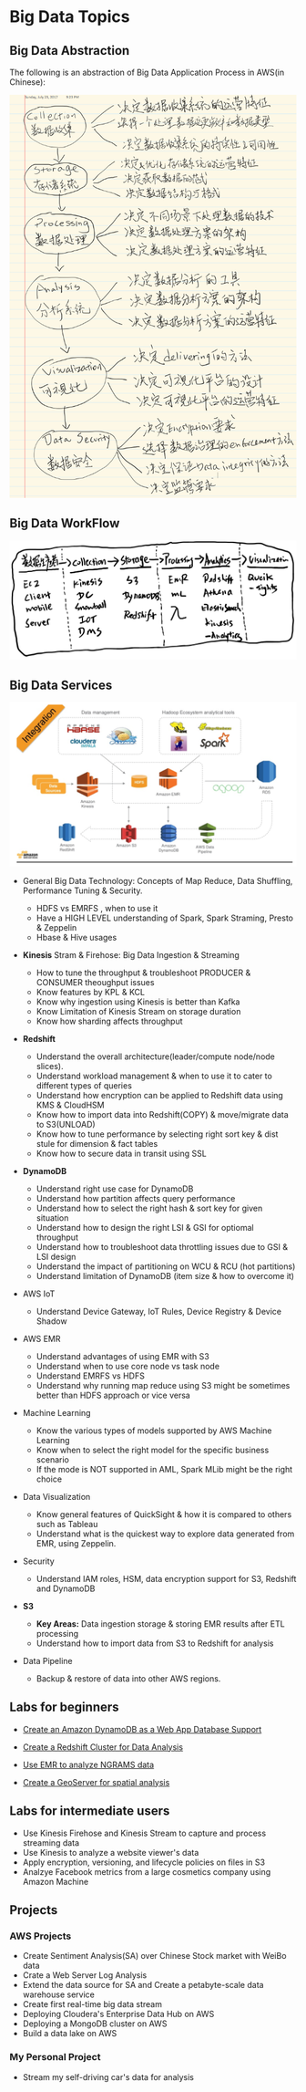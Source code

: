 # Big Data Topics

## Big Data Abstraction

The following is an abstraction of Big Data Application Process in AWS(in Chinese):

![Big Data Abstraction](./static/BigDataAbstraction.png)

## Big Data WorkFlow
![Big Data WorkFlow](./static/BigDataWF.png)

## Big Data Services
![Big Data Services](./static/BigDataServices.png)

* General Big Data Technology: Concepts of Map Reduce, Data Shuffling, Performance Tuning & Security.
  * HDFS vs EMRFS , when to use it
  * Have a HIGH LEVEL understanding of Spark, Spark Straming, Presto & Zeppelin
  * Hbase & Hive usages

* **Kinesis** Stram & Firehose: Big Data Ingestion & Streaming
  * How to tune the throughput & troubleshoot PRODUCER & CONSUMER theoughput issues
  * Know features by KPL & KCL
  * Know why ingestion using Kinesis is better than Kafka
  * Know Limitation of Kinesis Stream on storage duration
  * Know how sharding affects throughput
 
* **Redshift** 
  * Understand the overall architecture(leader/compute node/node slices).
  * Understand workload management & when to use it to cater to different types of queries
  * Understand how encryption can be applied to Redshift data using KMS & CloudHSM
  * Know how to import data into Redshift(COPY) & move/migrate data to S3(UNLOAD)
  * Know how to tune performance by selecting right sort key & dist stule for dimension & fact tables
  * Know how to secure data in transit using SSL
  
* **DynamoDB**
  * Understand right use case for DynamoDB
  * Understand how partition affects query performance
  * Understand how to select the right hash & sort key for given situation
  * Understand how to design the right LSI & GSI for optiomal throughput
  * Understand how to troubleshoot data throttling issues due to GSI & LSI design
  * Understand the impact of partitioning on WCU & RCU (hot partitions)
  * Understand limitation of DynamoDB (item size & how to overcome it)
  
* AWS IoT
  * Understand Device Gateway, IoT Rules, Device Registry & Device Shadow
  
* AWS EMR
  * Understand advantages of using EMR with S3
  * Understand when to use core node vs task node
  * Understand EMRFS vs HDFS
  * Understand why running map reduce using S3 might be sometimes better than HDFS approach or vice versa
  
* Machine Learning
  * Know the various types of models supported by AWS Machine Learning
  * Know when to select the right model for the specific business scenario
  * If the mode is NOT supported in AML, Spark MLib might be the right choice
  
* Data Visualization
  * Know general features of QuickSight & how it is compared to others such as Tableau
  * Understand what is the quickest way to explore data generated from EMR, using Zeppelin.

* Security
  * Understand IAM roles, HSM, data encryption support for S3, Redshift and DynamoDB
  
* **S3**
  * **Key Areas:** Data ingestion storage & storing EMR results after ETL processing
  * Understand how to import data from S3 to Redshift for analysis
  
* Data Pipeline
  * Backup & restore of data into other AWS regions.

## Labs for beginners
  * [Create an Amazon DynamoDB as a Web App Database Support](https://github.com/emoffee/Hyonotes/tree/master/AWS/BigDataSpecialty/Labs/DynamoDB_for_webapp)

  * [Create a Redshift Cluster for Data Analysis](https://github.com/emoffee/Hyonotes/tree/master/AWS/BigDataSpecialty/Labs/Redshift_for_analysis)

  * [Use EMR to analyze NGRAMS data](https://github.com/emoffee/Hyonotes/tree/master/AWS/BigDataSpecialty/Labs/EMR_for_NGRAMS)

  * [Create a GeoServer for spatial analysis](https://github.com/emoffee/Hyonotes/tree/master/AWS/BigDataSpecialty/Labs/GeospatialServer_for_analysis)


## Labs for intermediate users
  * Use Kinesis Firehose and Kinesis Stream to capture and process streaming data
  * Use Kinesis to analyze a website viewer's data
  * Apply encryption, versioning, and lifecycle policies on files in S3
  * Analzye Facebook metrics from a large cosmetics company using Amazon Machine 

## Projects
### AWS Projects
  * Create Sentiment Analysis(SA) over Chinese Stock market with WeiBo data
  * Crate a Web Server Log Analysis
  * Extend the data source for SA and Create a petabyte-scale data warehouse service
  * Create first real-time big data stream
  * Deploying Cloudera's Enterprise Data Hub on AWS
  * Deploying a MongoDB cluster on AWS
  * Build a data lake on AWS

### My Personal Project
  * Stream my self-driving car's data for analysis